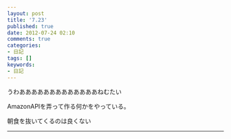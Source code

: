 ```yaml
---
layout: post
title: '7.23'
published: true
date: 2012-07-24 02:10
comments: true
categories:
- 日記
tags: []
keywords:
- 日記
---
```

うわあああああああああああああねむたい

AmazonAPIを弄って作る何かをやっている。

朝食を抜いてくるのは良くない

---


